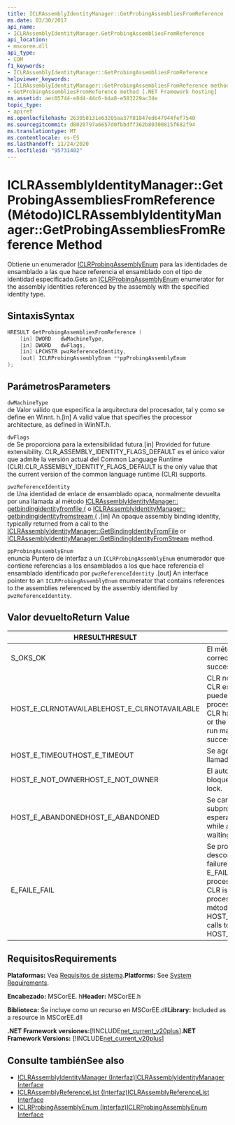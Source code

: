 ```yaml
---
title: ICLRAssemblyIdentityManager::GetProbingAssembliesFromReference (Método)
ms.date: 03/30/2017
api_name:
- ICLRAssemblyIdentityManager.GetProbingAssembliesFromReference
api_location:
- mscoree.dll
api_type:
- COM
f1_keywords:
- ICLRAssemblyIdentityManager::GetProbingAssembliesFromReference
helpviewer_keywords:
- ICLRAssemblyIdentityManager::GetProbingAssembliesFromReference method [.NET Framework hosting]
- GetProbingAssembliesFromReference method [.NET Framework hosting]
ms.assetid: aec05744-e8d4-44c6-b4a8-e583229ac34e
topic_type:
- apiref
ms.openlocfilehash: 263058131e63205aa37f81847ed647944fef7540
ms.sourcegitcommit: d8020797a6657d0fbbdff362b80300815f682f94
ms.translationtype: MT
ms.contentlocale: es-ES
ms.lasthandoff: 11/24/2020
ms.locfileid: "95731402"
---
```

# <a name="iclrassemblyidentitymanagergetprobingassembliesfromreference-method"></a><span data-ttu-id="42b18-102">ICLRAssemblyIdentityManager::GetProbingAssembliesFromReference (Método)</span><span class="sxs-lookup"><span data-stu-id="42b18-102">ICLRAssemblyIdentityManager::GetProbingAssembliesFromReference Method</span></span>

<span data-ttu-id="42b18-103">Obtiene un enumerador [ICLRProbingAssemblyEnum](iclrprobingassemblyenum-interface.md) para las identidades de ensamblado a las que hace referencia el ensamblado con el tipo de identidad especificado.</span><span class="sxs-lookup"><span data-stu-id="42b18-103">Gets an [ICLRProbingAssemblyEnum](iclrprobingassemblyenum-interface.md) enumerator for the assembly identities referenced by the assembly with the specified identity type.</span></span>  
  
## <a name="syntax"></a><span data-ttu-id="42b18-104">Sintaxis</span><span class="sxs-lookup"><span data-stu-id="42b18-104">Syntax</span></span>  
  
```cpp  
HRESULT GetProbingAssembliesFromReference (  
    [in] DWORD   dwMachineType,  
    [in] DWORD   dwFlags,  
    [in] LPCWSTR pwzReferenceIdentity,  
    [out] ICLRProbingAssemblyEnum **ppProbingAssemblyEnum  
);  
```  
  
## <a name="parameters"></a><span data-ttu-id="42b18-105">Parámetros</span><span class="sxs-lookup"><span data-stu-id="42b18-105">Parameters</span></span>  

 `dwMachineType`  
 <span data-ttu-id="42b18-106">de Valor válido que especifica la arquitectura del procesador, tal y como se define en Winnt. h.</span><span class="sxs-lookup"><span data-stu-id="42b18-106">[in] A valid value that specifies the processor architecture, as defined in WinNT.h.</span></span>  
  
 `dwFlags`  
 <span data-ttu-id="42b18-107">de Se proporciona para la extensibilidad futura.</span><span class="sxs-lookup"><span data-stu-id="42b18-107">[in] Provided for future extensibility.</span></span> <span data-ttu-id="42b18-108">CLR_ASSEMBLY_IDENTITY_FLAGS_DEFAULT es el único valor que admite la versión actual del Common Language Runtime (CLR).</span><span class="sxs-lookup"><span data-stu-id="42b18-108">CLR_ASSEMBLY_IDENTITY_FLAGS_DEFAULT is the only value that the current version of the common language runtime (CLR) supports.</span></span>  
  
 `pwzReferenceIdentity`  
 <span data-ttu-id="42b18-109">de Una identidad de enlace de ensamblado opaca, normalmente devuelta por una llamada al método [ICLRAssemblyIdentityManager:: getbindingidentityfromfile (](iclrassemblyidentitymanager-getbindingidentityfromfile-method.md) o [ICLRAssemblyIdentityManager:: getbindingidentityfromstream (](iclrassemblyidentitymanager-getbindingidentityfromstream-method.md) .</span><span class="sxs-lookup"><span data-stu-id="42b18-109">[in] An opaque assembly binding identity, typically returned from a call to the [ICLRAssemblyIdentityManager::GetBindingIdentityFromFile](iclrassemblyidentitymanager-getbindingidentityfromfile-method.md) or [ICLRAssemblyIdentityManager::GetBindingIdentityFromStream](iclrassemblyidentitymanager-getbindingidentityfromstream-method.md) method.</span></span>  
  
 `ppProbingAssemblyEnum`  
 <span data-ttu-id="42b18-110">enuncia Puntero de interfaz a un `ICLRProbingAssemblyEnum` enumerador que contiene referencias a los ensamblados a los que hace referencia el ensamblado identificado por `pwzReferenceIdentity` .</span><span class="sxs-lookup"><span data-stu-id="42b18-110">[out] An interface pointer to an `ICLRProbingAssemblyEnum` enumerator that contains references to the assemblies referenced by the assembly identified by `pwzReferenceIdentity`.</span></span>  
  
## <a name="return-value"></a><span data-ttu-id="42b18-111">Valor devuelto</span><span class="sxs-lookup"><span data-stu-id="42b18-111">Return Value</span></span>  
  
|<span data-ttu-id="42b18-112">HRESULT</span><span class="sxs-lookup"><span data-stu-id="42b18-112">HRESULT</span></span>|<span data-ttu-id="42b18-113">Descripción</span><span class="sxs-lookup"><span data-stu-id="42b18-113">Description</span></span>|  
|-------------|-----------------|  
|<span data-ttu-id="42b18-114">S_OK</span><span class="sxs-lookup"><span data-stu-id="42b18-114">S_OK</span></span>|<span data-ttu-id="42b18-115">El método se devolvió correctamente.</span><span class="sxs-lookup"><span data-stu-id="42b18-115">The method returned successfully.</span></span>|  
|<span data-ttu-id="42b18-116">HOST_E_CLRNOTAVAILABLE</span><span class="sxs-lookup"><span data-stu-id="42b18-116">HOST_E_CLRNOTAVAILABLE</span></span>|<span data-ttu-id="42b18-117">CLR no se ha cargado en un proceso o CLR está en un estado en el que no puede ejecutar código administrado ni procesar la llamada correctamente.</span><span class="sxs-lookup"><span data-stu-id="42b18-117">The CLR has not been loaded into a process, or the CLR is in a state in which it cannot run managed code or process the call successfully.</span></span>|  
|<span data-ttu-id="42b18-118">HOST_E_TIMEOUT</span><span class="sxs-lookup"><span data-stu-id="42b18-118">HOST_E_TIMEOUT</span></span>|<span data-ttu-id="42b18-119">Se agotó el tiempo de espera de la llamada.</span><span class="sxs-lookup"><span data-stu-id="42b18-119">The call timed out.</span></span>|  
|<span data-ttu-id="42b18-120">HOST_E_NOT_OWNER</span><span class="sxs-lookup"><span data-stu-id="42b18-120">HOST_E_NOT_OWNER</span></span>|<span data-ttu-id="42b18-121">El autor de la llamada no posee el bloqueo.</span><span class="sxs-lookup"><span data-stu-id="42b18-121">The caller does not own the lock.</span></span>|  
|<span data-ttu-id="42b18-122">HOST_E_ABANDONED</span><span class="sxs-lookup"><span data-stu-id="42b18-122">HOST_E_ABANDONED</span></span>|<span data-ttu-id="42b18-123">Se canceló un evento mientras un subproceso o fibra bloqueados estaba esperando en él.</span><span class="sxs-lookup"><span data-stu-id="42b18-123">An event was canceled while a blocked thread or fiber was waiting on it.</span></span>|  
|<span data-ttu-id="42b18-124">E_FAIL</span><span class="sxs-lookup"><span data-stu-id="42b18-124">E_FAIL</span></span>|<span data-ttu-id="42b18-125">Se produjo un error grave desconocido.</span><span class="sxs-lookup"><span data-stu-id="42b18-125">An unknown catastrophic failure occurred.</span></span> <span data-ttu-id="42b18-126">Si un método devuelve E_FAIL, CLR ya no se puede usar en el proceso.</span><span class="sxs-lookup"><span data-stu-id="42b18-126">If a method returns E_FAIL, the CLR is no longer usable within the process.</span></span> <span data-ttu-id="42b18-127">Las llamadas subsiguientes a métodos de hospedaje devuelven HOST_E_CLRNOTAVAILABLE.</span><span class="sxs-lookup"><span data-stu-id="42b18-127">Subsequent calls to hosting methods return HOST_E_CLRNOTAVAILABLE.</span></span>|  
  
## <a name="requirements"></a><span data-ttu-id="42b18-128">Requisitos</span><span class="sxs-lookup"><span data-stu-id="42b18-128">Requirements</span></span>  

 <span data-ttu-id="42b18-129">**Plataformas:** Vea [Requisitos de sistema](../../get-started/system-requirements.md).</span><span class="sxs-lookup"><span data-stu-id="42b18-129">**Platforms:** See [System Requirements](../../get-started/system-requirements.md).</span></span>  
  
 <span data-ttu-id="42b18-130">**Encabezado:** MSCorEE. h</span><span class="sxs-lookup"><span data-stu-id="42b18-130">**Header:** MSCorEE.h</span></span>  
  
 <span data-ttu-id="42b18-131">**Biblioteca:** Se incluye como un recurso en MSCorEE.dll</span><span class="sxs-lookup"><span data-stu-id="42b18-131">**Library:** Included as a resource in MSCorEE.dll</span></span>  
  
 <span data-ttu-id="42b18-132">**.NET Framework versiones:**[!INCLUDE[net_current_v20plus](../../../../includes/net-current-v20plus-md.md)]</span><span class="sxs-lookup"><span data-stu-id="42b18-132">**.NET Framework Versions:** [!INCLUDE[net_current_v20plus](../../../../includes/net-current-v20plus-md.md)]</span></span>  
  
## <a name="see-also"></a><span data-ttu-id="42b18-133">Consulte también</span><span class="sxs-lookup"><span data-stu-id="42b18-133">See also</span></span>

- [<span data-ttu-id="42b18-134">ICLRAssemblyIdentityManager (Interfaz)</span><span class="sxs-lookup"><span data-stu-id="42b18-134">ICLRAssemblyIdentityManager Interface</span></span>](iclrassemblyidentitymanager-interface.md)
- [<span data-ttu-id="42b18-135">ICLRAssemblyReferenceList (Interfaz)</span><span class="sxs-lookup"><span data-stu-id="42b18-135">ICLRAssemblyReferenceList Interface</span></span>](iclrassemblyreferencelist-interface.md)
- [<span data-ttu-id="42b18-136">ICLRProbingAssemblyEnum (Interfaz)</span><span class="sxs-lookup"><span data-stu-id="42b18-136">ICLRProbingAssemblyEnum Interface</span></span>](iclrprobingassemblyenum-interface.md)
